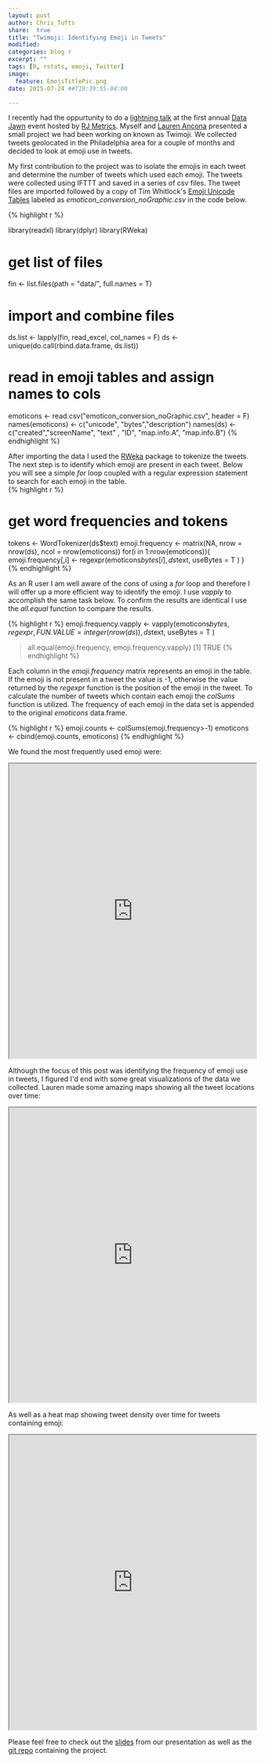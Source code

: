 ```yaml
---
layout: post
author: Chris_Tufts
share:  true
title: "Twimoji: Identifying Emoji in Tweets"
modified:
categories: blog r
excerpt: ""
tags: [R, rstats, emoji, Twitter]
image:
  feature: EmojiTitlePic.png
date: 2015-07-24 ##T19:39:55-04:00

---
```


I recently had the oppurtunity to do a [lightning talk](https://blog.rjmetrics.com/2015/07/22/heres-what-went-down-at-phillys-first-annual-data-jawn/) at the first annual [Data Jawn](http://rjmetrics.ticketleap.com/data-jawn/details) event hosted by [RJ Metrics](https://rjmetrics.com/).  Myself and [Lauren Ancona](https://twitter.com/laurenancona) presented a small project we had been working on known as Twimoji.  We collected tweets geolocated in the Philadelphia area for a couple of months and decided to look at emoji use in tweets.  

My first contribution to the project was to isolate the emojis in each tweet and determine the number of tweets which used each emoji.  The tweets were collected using IFTTT and saved in a series of csv files. The tweet files are imported followed by a copy of Tim Whitlock's [Emoji Unicode Tables](http://apps.timwhitlock.info/emoji) labeled as <i>emoticon_conversion_noGraphic.csv</i> in the code below.   

{% highlight r %}

library(readxl)
library(dplyr)
library(RWeka)

# get list of files
fin <- list.files(path = "data/", full.names = T)
# import and combine files
ds.list <- lapply(fin, read_excel, col_names = F)
ds <- unique(do.call(rbind.data.frame, ds.list))
# read in emoji tables and assign names to cols
emoticons <- read.csv("emoticon_conversion_noGraphic.csv", header = F)
names(emoticons) <- c("unicode", "bytes","description")
names(ds) <- c("created","screenName", "text" , "ID", "map.info.A", "map.info.B")
{% endhighlight %}


After importing the data I used the [RWeka](https://cran.r-project.org/web/packages/RWeka/index.html) package to tokenize the tweets. The next step is to identify which emoji are present in each tweet.  Below you will see a simple <i>for</i> loop coupled with a regular expression statement to search for each emoji in the table.   
{% highlight r %}
# get word frequencies and tokens
tokens <- WordTokenizer(ds$text)
emoji.frequency <- matrix(NA, nrow = nrow(ds), ncol = nrow(emoticons))
for(i in 1:nrow(emoticons)){
  emoji.frequency[,i] <- regexpr(emoticons$bytes[i],ds$text, useBytes = T )
}
{% endhighlight %}

As an R user I am well aware of the cons of using a <i>for</i> loop and therefore I will offer up a more efficient way to identify the emoji.  I use <i>vapply</i> to accomplish the same task below.  To confirm the results are identical I use the <i>all.equal</i> function to compare the results. 

{% highlight r %}
emoji.frequency.vapply <- vapply(emoticons$bytes,
                                   regexpr,FUN.VALUE = integer(nrow(ds)),
                                   ds$text, useBytes = T )

> all.equal(emoji.frequency, emoji.frequency.vapply)
[1] TRUE
{% endhighlight %}


Each column in the <i>emoji.frequency</i> matrix represents an emoji in the table.  If the emoji is not present in a tweet the value is -1, otherwise the value returned by the <i>regexpr</i> function is the position of the emoji in the tweet.  To calculate the number of tweets which contain each emoji the <i>colSums</i> function is utilized. The frequency of each emoji in the data set is appended to the original <i>emoticons</i> data.frame. 

{% highlight r %}
emoji.counts <- colSums(emoji.frequency>-1)
emoticons <- cbind(emoji.counts, emoticons)
{% endhighlight %}

We found the most frequently used emoji were: 

<iframe src="http://laurenancona.github.io/twimoji/#/6" width="100%" height="600px"></iframe> 

Although the focus of this post was identifying the frequency of emoji use in tweets, I figured I'd end with some great visualizations of the data we collected. Lauren made some amazing maps showing all the tweet locations over time: 

<iframe src="http://laurenancona.github.io/twimoji/web/all-tweets.html" width="100%" height="600px"></iframe> 

As well as a heat map showing tweet density over time for tweets containing emoji:

<iframe src="http://laurenancona.github.io/twimoji/web/emoji-tweets.html" width="100%" height="600px"></iframe> 

Please feel free to check out the [slides](http://laurenancona.github.io/twimoji/#/) from our presentation as well as the [git repo](https://github.com/laurenancona/twimoji) containing the project. 

[jekyll-gh]: https://github.com/jekyll/jekyll
[jekyll]:    http://jekyllrb.com
